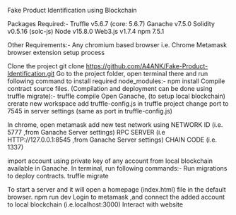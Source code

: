 Fake Product Identification using Blockchain

Packages Required:-
Truffle v5.6.7 (core: 5.6.7)
Ganache v7.5.0
Solidity v0.5.16 (solc-js)
Node v15.8.0
Web3.js v1.7.4
npm 7.5.1


Other Requirements:-
Any chromium based browser i.e. Chrome
Metamask browser extension
setup process

Clone the project
git clone https://github.com/A4ANK/Fake-Product-Identification.git
Go to the project folder, open terminal there and run following command to install required node_modules:-
npm install
Compile contract source files. (Compilation and deployment can be done using truffle migrate):-
truffle compile
Open Ganache, (to setup local blockchain)
crerate new workspace
add truffle-config.js in truffle project
change port to 7545 in server settings (same as port in truffle-config.js)

In chrome, open metamask
add new test network using
NETWORK ID (i.e. 5777 ,from Ganache Server settings)
RPC SERVER (i.e HTTP://127.0.0.1:8545 ,from Ganache Server settings)
CHAIN CODE (i.e. 1337)

import account using private key of any account from local blockchain available in Ganache.
In terminal, run following commands:-
Run migrations to deploy contracts.
truffle migrate


To start a server and it will open a homepage (index.html) file in the default browser.
npm run dev 
Login to metamask ,and connect the added account to local blockchain (i.e.localhost:3000)
Interact with website
